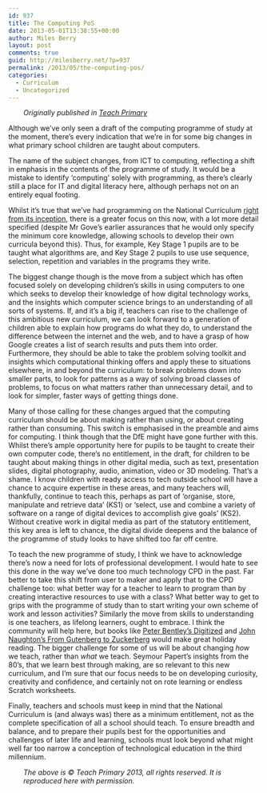 ```yaml
---
id: 937
title: The Computing PoS
date: 2013-05-01T13:38:55+00:00
author: Miles Berry
layout: post 
comments: true
guid: http://milesberry.net/?p=937
permalink: /2013/05/the-computing-pos/
categories:
  - Curriculum
  - Uncategorized
---
```

<p style="padding-left: 30px;">
  <em>Originally published in <a href="http://www.teachprimary.com">Teach Primary</a></em>
</p>

Although we&#8217;ve only seen a draft of the computing programme of study at the moment, there&#8217;s every indication that we&#8217;re in for some big changes in what primary school children are taught about computers.

The name of the subject changes, from ICT to computing, reflecting a shift in emphasis in the contents of the programme of study. It would be a mistake to identify ‘computing’ solely with programming, as there&#8217;s clearly still a place for IT and digital literacy here, although perhaps not on an entirely equal footing.

Whilst it&#8217;s true that we&#8217;ve had programming on the National Curriculum [right from its inception](https://dl.dropboxusercontent.com/u/8648376/IT%201990.pdf), there is a greater focus on this now, with a lot more detail specified (despite Mr Gove&#8217;s earlier assurances that he would only specify the minimum core knowledge, allowing schools to develop their own curricula beyond this). Thus, for example, Key Stage 1 pupils are to be taught what algorithms are, and Key Stage 2 pupils to use use sequence, selection, repetition and variables in the programs they write.

The biggest change though is the move from a subject which has often focused solely on developing children&#8217;s skills in using computers to one which seeks to develop their knowledge of how digital technology works, and the insights which computer science brings to an understanding of all sorts of systems. If, and it&#8217;s a big if, teachers can rise to the challenge of this ambitious new curriculum, we can look forward to a generation of children able to explain how programs do what they do, to understand the difference between the internet and the web, and to have a grasp of how Google creates a list of search results and puts them into order. Furthermore, they should be able to take the problem solving toolkit and insights which computational thinking offers and apply these to situations elsewhere, in and beyond the curriculum: to break problems down into smaller parts, to look for patterns as a way of solving broad classes of problems, to focus on what matters rather than unnecessary detail, and to look for simpler, faster ways of getting things done.

Many of those calling for these changes argued that the computing curriculum should be about making rather than using, or about creating rather than consuming. This switch is emphasised in the preamble and aims for computing. I think though that the DfE might have gone further with this. Whilst there&#8217;s ample opportunity here for pupils to be taught to create their own computer code, there&#8217;s no entitlement, in the draft, for children to be taught about making things in other digital media, such as text, presentation slides, digital photography, audio, animation, video or 3D modeling. That&#8217;s a shame. I know children with ready access to tech outside school will have a chance to acquire expertise in these areas, and many teachers will, thankfully, continue to teach this, perhaps as part of &#8216;organise, store, manipulate and retrieve data&#8217; (KS1) or &#8216;select, use and combine a variety of software on a range of digital devices to accomplish give goals&#8217; (KS2). Without creative work in digital media as part of the statutory entitlement, this key area is left to chance, the digital divide deepens and the balance of the programme of study looks to have shifted too far off centre.

To teach the new programme of study, I think we have to acknowledge there&#8217;s now a need for lots of professional development. I would hate to see this done in the way we&#8217;ve done too much technology CPD in the past. Far better to take this shift from user to maker and apply that to the CPD challenge too: what better way for a teacher to learn to program than by creating interactive resources to use with a class? What better way to get to grips with the programme of study than to start writing your own scheme of work and lesson activities? Similarly the move from skills to understanding is one teachers, as lifelong learners, ought to embrace. I think the community will help here, but books like [Peter Bentley&#8217;s Digitized](http://ukcatalogue.oup.com/product/9780199693795.do#.UdwJGBbUl88) and [John Naughton&#8217;s From Gutenberg to Zuckerberg](http://www.quercusbooks.co.uk/book/From-Gutenberg-to-Zuckerberg-by-John-Naughton-ISBN_9780857384263#.UdwJVxbUl88) would make great holiday reading. The bigger challenge for some of us will be about changing _how_ we teach, rather than _what_ we teach. Seymour Papert&#8217;s insights from the 80&#8217;s, that we learn best through making, are so relevant to this new curriculum, and I&#8217;m sure that our focus needs to be on developing curiosity, creativity and confidence, and certainly not on rote learning or endless Scratch worksheets.

Finally, teachers and schools must keep in mind that the National Curriculum is (and always was) there as a minimum entitlement, not as the complete specification of all a school should teach. To ensure breadth and balance, and to prepare their pupils best for the opportunities and challenges of later life and learning, schools must look beyond what might well far too narrow a conception of technological education in the third millennium.

<p style="padding-left: 30px;">
  <em>The above is © Teach Primary 2013, all rights reserved. It is reproduced here with permission.</em>
</p>